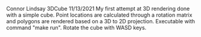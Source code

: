 Connor Lindsay
3DCube
11/13/2021
My first attempt at 3D rendering done with a simple cube. Point locations are calculated through a rotation matrix and polygons are rendered based on a 3D to 2D projection. Executable with command "make run". Rotate the cube with WASD keys.
